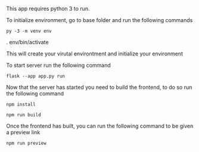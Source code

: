 This app requires python 3 to run.

To initialize environment, go to base folder and run the following commands

```py -3 -m venv env```

. env/bin/activate

This will create your virutal environtment and initialize your environment

To start server run the following command

```flask --app app.py run```

Now that the server has started you need to build the frontend, to do so run the following command
```
npm install

npm run build
```

Once the frontend has built, you can run the following command to be given a preview link
```
npm run preview
```

